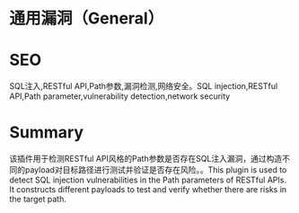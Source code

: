 # 通用漏洞（General）
# SEO
SQL注入,RESTful API,Path参数,漏洞检测,网络安全。SQL injection,RESTful API,Path parameter,vulnerability detection,network security
# Summary
该插件用于检测RESTful API风格的Path参数是否存在SQL注入漏洞，通过构造不同的payload对目标路径进行测试并验证是否存在风险。。This plugin is used to detect SQL injection vulnerabilities in the Path parameters of RESTful APIs. It constructs different payloads to test and verify whether there are risks in the target path.
